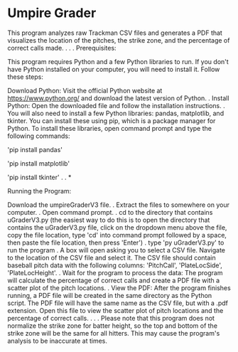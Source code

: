 # Umpire Grader

This program analyzes raw Trackman CSV files and generates a PDF that visualizes the location of the pitches, the strike zone, and the percentage of correct calls made.
.
.
.
Prerequisites:

This program requires Python and a few Python libraries to run. If you don't have Python installed on your computer, you will need to install it. Follow these steps:

Download Python: Visit the official Python website at https://www.python.org/ and download the latest version of Python.
.
Install Python: Open the downloaded file and follow the installation instructions.
.
You will also need to install a few Python libraries: pandas, matplotlib, and tkinter. You can install these using pip, which is a package manager for Python. To install these libraries, open command prompt and type the following commands:

'pip install pandas'

'pip install matplotlib'

'pip install tkinter'
.
.
*



Running the Program:

Download the umpireGraderV3 file.
.
Extract the files to somewhere on your computer.
.
Open command prompt.
.
cd to the directory that contains uGraderV3.py (the easiest way to do this is to open the directory that contains the uGraderV3.py file, click on the dropdown menu above the file, copy the file location, type 'cd' into command prompt followed by a space, then paste the file location, then press 'Enter')
.
type 'py uGraderV3.py' to run the program
.
A box will open asking you to select a CSV file. Navigate to the location of the CSV file and select it. The CSV file should contain baseball pitch data with the following columns: 'PitchCall', 'PlateLocSide', 'PlateLocHeight'.
.
Wait for the program to process the data: The program will calculate the percentage of correct calls and create a PDF file with a scatter plot of the pitch locations.
.
View the PDF: After the program finishes running, a PDF file will be created in the same directory as the Python script. The PDF file will have the same name as the CSV file, but with a .pdf extension. Open this file to view the scatter plot of pitch locations and the percentage of correct calls.
.
.
.
Please note that this program does not normalize the strike zone for batter height, so the top and bottom of the strike zone will be the same for all hitters. This may cause the program's analysis to be inaccurate at times. 

